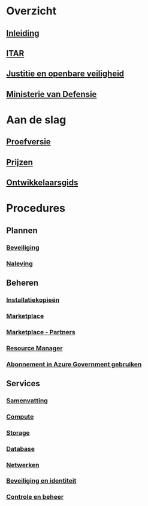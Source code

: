 # Overzicht
## [Inleiding](../azure-government-overview.md?toc=%2fazure%2fazure-government%2ftoc.json)
## [ITAR](documentation-government-overview-itar.md)
## [Justitie en openbare veiligheid](documentation-government-overview-jps.md)
## [Ministerie van Defensie](documentation-government-overview-dod.md)

# Aan de slag
## [Proefversie](https://azuregov.microsoft.com/trial/azuregovtrial)
## [Prijzen](https://azure.microsoft.com/pricing/)
## [Ontwikkelaarsgids](../azure-government-developer-guide.md?toc=%2fazure%2fazure-government%2ftoc.json)

# Procedures
## Plannen
### [Beveiliging](documentation-government-plan-security.md)
### [Naleving](documentation-government-plan-compliance.md)
## Beheren
### [Installatiekopieën](../azure-government-image-gallery.md?toc=%2fazure%2fazure-government%2ftoc.json)
### [Marketplace](documentation-government-manage-marketplace.md)
### [Marketplace - Partners](documentation-government-manage-marketplace-partners.md)
### [Resource Manager](documentation-government-manage-azure-resource-manager.md)
### [Abonnement in Azure Government gebruiken](documentation-government-manage-subscriptions.md)
## Services
### [Samenvatting](documentation-government-services.md)
### [Compute](documentation-government-compute.md)
### [Storage](documentation-government-services-storage.md)
### [Database](documentation-government-services-database.md)
### [Netwerken](documentation-government-networking.md)
### [Beveiliging en identiteit](documentation-government-services-securityandidentity.md)
### [Controle en beheer](documentation-government-services-monitoringandmanagement.md)





<!--HONumber=Nov16_HO2-->


